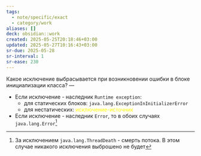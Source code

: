 ```yaml
---
tags:
  - note/specific/exact
  - category/work
aliases: []
deck: obsidian::work
created: 2025-05-25T20:18:46+03:00
updated: 2025-05-27T10:16:43+03:00
sr-due: 2025-05-28
sr-interval: 1
sr-ease: 230
---
```


Какое исключение выбрасывается при возникновении ошибки в блоке инициализации класса?
—
- Если исключение - наследник `Runtime exception`:
	- для статических блоков: `java.lang.ExceptionInInitializerError`
	- для нестатических: <font color="#ffff00">исключение-источник</font>
- Если исключение - наследник `Error`, то в обоих случаях `java.lang.Error`[^1]

[^1]: За исключением `java.lang.ThreadDeath` - смерть потока. В этом случае никакого исключения выброшено не будет
